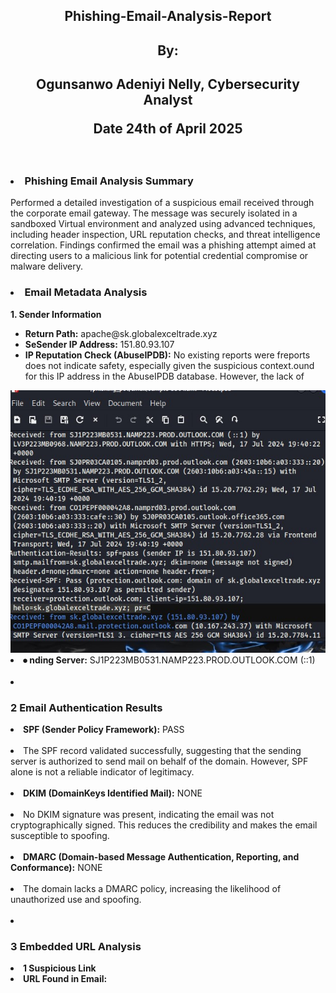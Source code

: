  <h2><p align ="center"> Phishing-Email-Analysis-Report</p></h2>
 <h2><p align ="center"> By:</p</h2>
<h2><p align ="center"> Ogunsanwo Adeniyi Nelly, Cybersecurity Analyst</p</h2
                                                                           <h2><p align ="center"> Date 24th of April 2025</p></h2>



<br>
<h3> <li>Phishing Email Analysis Summary</li></h3>
Performed a detailed investigation of a suspicious email received through the corporate email gateway. The message was securely isolated in a sandboxed Virtual environment and analyzed using advanced techniques, including header inspection, URL reputation checks, and threat intelligence correlation. Findings confirmed the email was a phishing attempt aimed at directing users to a malicious link for potential credential compromise or malware delivery.
 








<h3><li> Email Metadata Analysis</li></h3>


<b>1. Sender Information</b>

 <ul>
  <li> <strong>Return Path:</strong> apache@sk.globalexceltrade.xyz </li>
  
   <li> <strong> SeSender IP Address:</strong> 151.80.93.107 </li>
   <li> <strong>IP Reputation Check (AbuseIPDB):</strong>  No existing reports were freports does not indicate safety, especially given the suspicious context.ound for this IP address in the AbuseIPDB database. However, the lack of </li> 
</ul>






<img src = "Folder/sample 3501.jpg">

<li> <b>⦁	nding Server:</b> SJ1P223MB0531.NAMP223.PROD.OUTLOOK.COM (::1)
</li>


<br>

<li> <h3>2 Email Authentication Results</h3> </li>

<li> <b>	SPF (Sender Policy Framework):</b> PASS </li>
<br>
<li>  	The SPF record validated successfully, suggesting that the sending server is authorized to send mail on behalf of the domain. However, SPF alone is not a reliable indicator of legitimacy.  </li>

<br>
<li> <b>	DKIM (DomainKeys Identified Mail):</b> NONE   </li>
</br>

<li> 	No DKIM signature was present, indicating the email was not cryptographically signed. This reduces the credibility and makes the email susceptible to spoofing.  </li>
<br>
<li> <b>DMARC (Domain-based Message Authentication, Reporting, and Conformance):</b> NONE  </li>
<br>
<li> 	The domain lacks a DMARC policy, increasing the likelihood of unauthorized use and spoofing. </li>

<br>


<li>  <h3>3 Embedded URL Analysis</h3> </li>

<li>  <b>1 Suspicious Link</b>  </li>

<li> 	<strong>URL Found in Email:</strong> <a href="https://innovatech.website"></a> 
